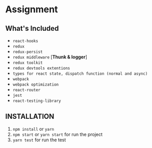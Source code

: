 # Assignment

## What's Included

- `react-hooks`
- `redux`
- `redux-persist`
- `redux middleware` \[**Thunk & logger**\]
- `redux toolkit`
- `redux devtools extentions`
- `types for react state, dispatch function (normal and async)`
- `webpack`
- `webpack optimization`
- `react-router`
- `jest`
- `react-testing-library`

## INSTALLATION

1. `npm install` or `yarn`
2. `npm start` or `yarn start` for run the project
3. `yarn test` for run the test